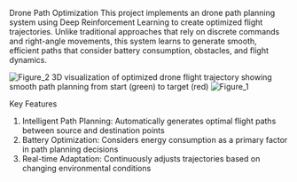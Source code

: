 Drone Path Optimization
This project implements an drone path planning system using Deep Reinforcement Learning to create optimized flight trajectories. Unlike traditional approaches that rely on discrete commands and right-angle movements, this system learns to generate smooth, efficient paths that consider battery consumption, obstacles, and flight dynamics. 

![Figure_2](https://github.com/user-attachments/assets/aa57d59f-7e02-4a68-b0dc-f96ad4764db7)
3D visualization of optimized drone flight trajectory showing smooth path planning from start (green) to target (red)
![Figure_1](https://github.com/user-attachments/assets/c638a8fa-4ed8-49e5-98ea-8d6384017373)


Key Features
1. Intelligent Path Planning: Automatically generates optimal flight paths between source and destination points
2. Battery Optimization: Considers energy consumption as a primary factor in path planning decisions
3. Real-time Adaptation: Continuously adjusts trajectories based on changing environmental conditions
